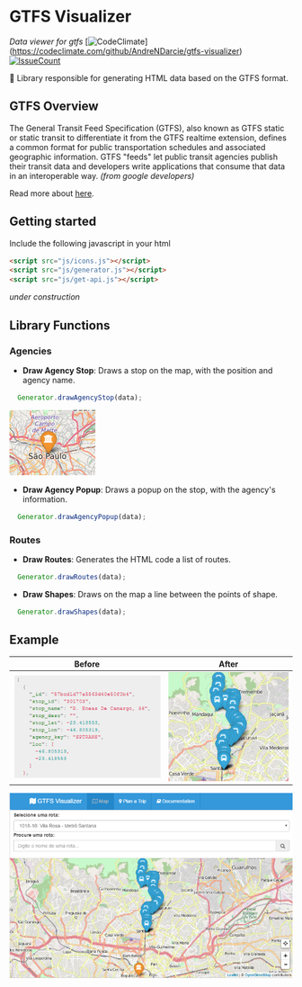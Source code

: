 # GTFS Visualizer

*Data viewer for gtfs* [![CodeClimate](https://codeclimate.com/github/AndreNDarcie/gtfs-visualizer/badges/gpa.svg)]
(https://codeclimate.com/github/AndreNDarcie/gtfs-visualizer) [![IssueCount](https://codeclimate.com/github/AndreNDarcie/gtfs-visualizer/badges/issue_count.svg)](https://codeclimate.com/github/AndreNDarcie/gtfs-visualizer)

:bus: Library responsible for generating HTML data based on the GTFS format.

## GTFS Overview

  The General Transit Feed Specification (GTFS), also known as GTFS static or static transit to differentiate it from the GTFS realtime extension, defines a common format for public transportation schedules and associated geographic information. GTFS "feeds" let public transit agencies publish their transit data and developers write applications that consume that data in an interoperable way. *(from google developers)*

  Read more about [here](https://developers.google.com/transit/gtfs/).

## Getting started

  Include the following javascript in your html
  ```html
  <script src="js/icons.js"></script>
  <script src="js/generator.js"></script>
  <script src="js/get-api.js"></script>
  ```
  *under construction*

## Library Functions
### Agencies
  - **Draw Agency Stop**: Draws a stop on the map, with the position and agency name.

  ```javascript
    Generator.drawAgencyStop(data);
  ```
  ![Agency Stop](img/readme/functions/agency-stop.PNG)

  - **Draw Agency Popup**: Draws a popup on the stop, with the agency's information.

  ```javascript
    Generator.drawAgencyPopup(data);
  ```

### Routes
  - **Draw Routes**: Generates the HTML code a list of routes.

  ```javascript
    Generator.drawRoutes(data);
  ```

  - **Draw Shapes**: Draws on the map a line between the points of shape.

  ```javascript
    Generator.drawShapes(data);
  ```

## Example
| Before        | After         |
| ------------- |:-------------:|
| ![json-stops](img/readme/json-stops.PNG) | ![stops](img/readme/stops.PNG) |

![GTFS Visualizer](img/gtfs-v.PNG)
